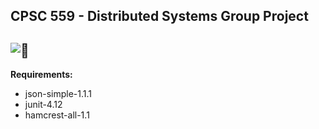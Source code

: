 CPSC 559 - Distributed Systems Group Project
----------------------------------------------
![](https://travis-ci.org/cjhutchi/CPSC559.svg?branch=master)
----------------------------------------------
**Requirements:**
* json-simple-1.1.1
* junit-4.12
* hamcrest-all-1.1

